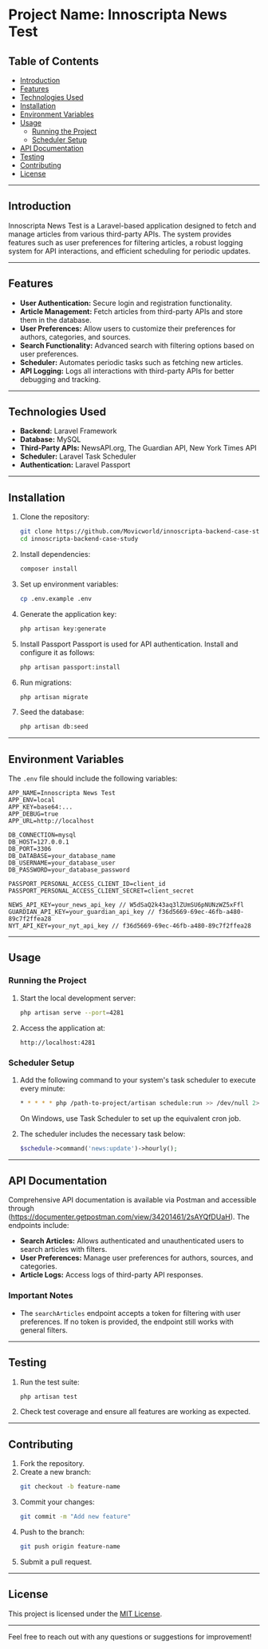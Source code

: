 # Project Name: Innoscripta News Test

## Table of Contents
- [Introduction](#introduction)
- [Features](#features)
- [Technologies Used](#technologies-used)
- [Installation](#installation)
- [Environment Variables](#environment-variables)
- [Usage](#usage)
  - [Running the Project](#running-the-project)
  - [Scheduler Setup](#scheduler-setup)
- [API Documentation](#api-documentation)
- [Testing](#testing)
- [Contributing](#contributing)
- [License](#license)

---

## Introduction
Innoscripta News Test is a Laravel-based application designed to fetch and manage articles from various third-party APIs. The system provides features such as user preferences for filtering articles, a robust logging system for API interactions, and efficient scheduling for periodic updates.

---

## Features
- **User Authentication:** Secure login and registration functionality.
- **Article Management:** Fetch articles from third-party APIs and store them in the database.
- **User Preferences:** Allow users to customize their preferences for authors, categories, and sources.
- **Search Functionality:** Advanced search with filtering options based on user preferences.
- **Scheduler:** Automates periodic tasks such as fetching new articles.
- **API Logging:** Logs all interactions with third-party APIs for better debugging and tracking.

---

## Technologies Used
- **Backend:** Laravel Framework
- **Database:** MySQL
- **Third-Party APIs:** NewsAPI.org, The Guardian API, New York Times API
- **Scheduler:** Laravel Task Scheduler
- **Authentication:** Laravel Passport

---

## Installation
1. Clone the repository:
   ```bash
   git clone https://github.com/Movicworld/innoscripta-backend-case-study.git.
   cd innoscripta-backend-case-study
   ```

2. Install dependencies:
   ```bash
   composer install
   ```

3. Set up environment variables:
   ```bash
   cp .env.example .env
   ```

4. Generate the application key:
   ```bash
   php artisan key:generate
   ```

5. Install Passport
Passport is used for API authentication. Install and configure it as follows:
    ```bash
    php artisan passport:install
    ```

6. Run migrations:
   ```bash
   php artisan migrate
   ```

7. Seed the database:
   ```bash
   php artisan db:seed
   ```

---

## Environment Variables
The `.env` file should include the following variables:

```env
APP_NAME=Innoscripta News Test
APP_ENV=local
APP_KEY=base64:...
APP_DEBUG=true
APP_URL=http://localhost

DB_CONNECTION=mysql
DB_HOST=127.0.0.1
DB_PORT=3306
DB_DATABASE=your_database_name
DB_USERNAME=your_database_user
DB_PASSWORD=your_database_password

PASSPORT_PERSONAL_ACCESS_CLIENT_ID=client_id
PASSPORT_PERSONAL_ACCESS_CLIENT_SECRET=client_secret

NEWS_API_KEY=your_news_api_key // W5dSaQ2k43aq3lZUmSU6pNUNzWZ5xFfl
GUARDIAN_API_KEY=your_guardian_api_key // f36d5669-69ec-46fb-a480-89c7f2ffea28
NYT_API_KEY=your_nyt_api_key // f36d5669-69ec-46fb-a480-89c7f2ffea28
```

---

## Usage

### Running the Project
1. Start the local development server:
   ```bash
   php artisan serve --port=4281
   ```

2. Access the application at:
   ```
   http://localhost:4281
   ```

### Scheduler Setup
1. Add the following command to your system's task scheduler to execute every minute:
   ```bash
   * * * * * php /path-to-project/artisan schedule:run >> /dev/null 2>&1
   ```
   On Windows, use Task Scheduler to set up the equivalent cron job.

2. The scheduler includes the necessary task below:
   ```php
   $schedule->command('news:update')->hourly();
   ```

---

## API Documentation
Comprehensive API documentation is available via Postman and accessible through (https://documenter.getpostman.com/view/34201461/2sAYQfDUaH). The endpoints include:
- **Search Articles:** Allows authenticated and unauthenticated users to search articles with filters.
- **User Preferences:** Manage user preferences for authors, sources, and categories.
- **Article Logs:** Access logs of third-party API responses.

### Important Notes
- The `searchArticles` endpoint accepts a token for filtering with user preferences. If no token is provided, the endpoint still works with general filters.

---

## Testing
1. Run the test suite:
   ```bash
   php artisan test
   ```

2. Check test coverage and ensure all features are working as expected.

---

## Contributing
1. Fork the repository.
2. Create a new branch:
   ```bash
   git checkout -b feature-name
   ```
3. Commit your changes:
   ```bash
   git commit -m "Add new feature"
   ```
4. Push to the branch:
   ```bash
   git push origin feature-name
   ```
5. Submit a pull request.

---

## License
This project is licensed under the [MIT License](LICENSE).

---

Feel free to reach out with any questions or suggestions for improvement!

